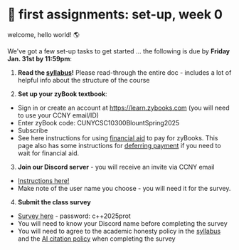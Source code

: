 # 🤖 first assignments: set-up, week 0 

welcome, hello world! 🌎 

We've got a few set-up tasks to get started ... the following is due by **Friday Jan. 31st by 11:59pm**:

1. **Read the [syllabus](https://github.com/mab253/cpp_spring25/blob/main/README.md)!** Please read-through the entire doc - includes a lot of helpful info about the structure of the course

2. **Set up your zyBook textbook**:
- Sign in or create an account at https://learn.zybooks.com (you will need to use your CCNY email/ID)
- Enter zyBook code: CUNYCSC10300BlountSpring2025
- Subscribe
- See here instructions for using [financial aid](https://zybooks.zendesk.com/hc/en-us/articles/1260801584850-Payment-Cost-financial-aid-refunds-discounts-and-more#h_01EWPM7ZS4GFDWCDFF4TXPCDFV) to pay for zyBooks. This page also has some instructions for [deferring payment](https://support.zybooks.com/hc/en-us/articles/360007439574-Does-zyBooks-offer-temporary-subscriptions) if you need to wait for financial aid. 

3. **Join our Discord server** - you will receive an invite via CCNY email
- [Instructions here!](https://github.com/mab253/cpp_spring25/blob/main/discord.md)
- Make note of the user name you choose - you will need it for the survey.

4. **Submit the class survey**
- [Survey here](https://airtable.com/apphRppFNxzeDvY3b/shrOQsoLwVOkwcXWV) - password: c++2025prot
- You will need to know your Discord name before completing the survey
- You will need to agree to the academic honesty policy in the [syllabus](https://github.com/mab253/cpp_spring25/blob/main/README.md) and the [AI citation policy](https://github.com/mab253/cpp_spring25/blob/main/ai-citations.md) when completing the survey

